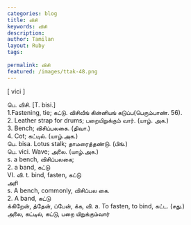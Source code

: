 ```yaml
---
categories: blog
title: விசி
keywords: விசி
description: 
author: Tamilan
layout: Ruby
tags: 
 
permalink: விசி
featured: /images/ttak-48.png
---
```

  
[ vici ]  
  
பெ. விசி. [T. bisi.]  
1.Fastening, tie; கட்டு. விசிவீங் கின்னியங் கடுப்ப(பெரும்பாண். 56).   
2. Leather strap for drums; பறையிறுக்கும் வார். (யாழ். அக.)   
3. Bench; விசிப்பலகை. (திவா.)   
4. Cot; கட்டில். (யாழ்.அக.)  
பெ. bisa. Lotus stalk; தாமரைத்தண்டு. (பிங்.)  
பெ. vici. Wave; அலை. (யாழ்.அக.)  
s. a bench, விசிப்பலகை;   
2. a band, கட்டு  
VI. வி. t. bind, fasten, கட்டு  
அரி  
s. A bench, commonly, விசிப்பல கை.   
2. A band, கட்டு  
க்கிறேன், த்தேன், ப்பேன், க்க, வி. a. To fasten, to bind, கட்ட. (சது.)  
அலை, கட்டில், கட்டு, பறை யிறுக்கும்வார்